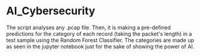 # AI_Cybersecurity
The script analyses any .pcap file. Then, it is making a pre-defined predictions for the category of each record (taking the packet's length) in a test sample using the Random Forest Classifier. The categories are made up as seen in the jupyter notebook just for the sake of showing the power of AI.
